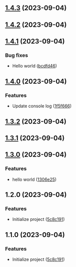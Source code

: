

## [1.4.3](https://github.com/jay-biztech/automate-release/compare/1.4.2...1.4.3) (2023-09-04)

## [1.4.2](https://github.com/jay-biztech/automate-release/compare/1.4.1...1.4.2) (2023-09-04)

## [1.4.1](https://github.com/jay-biztech/automate-release/compare/1.4.0...1.4.1) (2023-09-04)


### Bug fixes

* Hello world ([bcdfd46](https://github.com/jay-biztech/automate-release/commit/bcdfd46729542cdd0bf358ba03900d8d896045cb))

## [1.4.0](https://github.com/jay-biztech/automate-release/compare/1.3.2...1.4.0) (2023-09-04)


### Features

* Update console log ([1f5f666](https://github.com/jay-biztech/automate-release/commit/1f5f6662f29e90d132c1a3cbb75b0d1e4be6a692))

## [1.3.2](https://github.com/jay-biztech/automate-release/compare/1.3.1...1.3.2) (2023-09-04)

## [1.3.1](https://github.com/jay-biztech/automate-release/compare/1.3.0...1.3.1) (2023-09-04)

## [1.3.0](https://github.com/jay-biztech/automate-release/compare/1.2.0...1.3.0) (2023-09-04)


### Features

* hello world ([1306e25](https://github.com/jay-biztech/automate-release/commit/1306e25c4ecbe9da6f379dfa3e1755014ec8c12a))

## 1.2.0 (2023-09-04)


### Features

* Initialize project ([5c8c191](https://github.com/jay-biztech/automate-release/commit/5c8c1918a01030d45fbd6475e5e8c0acdcf66665))

## 1.1.0 (2023-09-04)


### Features

* Initialize project ([5c8c191](https://github.com/jay-biztech/automate-release/commit/5c8c1918a01030d45fbd6475e5e8c0acdcf66665))